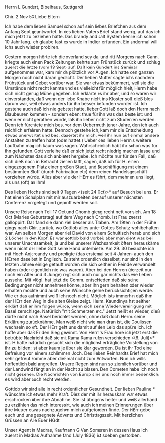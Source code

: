 Herrn L Gundert, Bibelhaus, Stuttgardt

 Chir. 2 Nov 53
Liebe Eltern

Ich habe dem lieben Samuel schon auf sein liebes Briefchen aus dem Anfang Sept geantwortet. In des lieben Vaters Brief stand wenig, auf das ich mich jetzt zu beziehen hätte. Das brandy and salt System kenne ich schon 10 Jahr lang. Ich glaube fast es wurde in Indien erfunden. Ein andermal will ichs auch wieder probiren.

Gestern morgen hörte ich die overland sey da, und ritt Morgens nach Cann. kriegte auch einen Pack Zeitungen kehrte zum Frühstück zurück und schlug zuerst die letzte (vom 13 Sept) auf. Daß kein Gundert ins Seminar aufgenommen war, kam mir da plötzlich vor Augen. Ich hatte den ganzen Morgen noch nicht daran gedacht. Der lieben Mutter sagte ichs nachdem Frühstück und Gebet vorüber war. Sie war etwas bekümmert, weil sie die Umstände nicht recht kannte und es vielleicht für möglich hielt, Herm habe sich nicht genug Mühe gegeben. Ich erklärte es ihr aber, und so waren wir einverstanden, daß wenn der liebe Knabe nicht ins Kloster soll, dieß blos darum war, weil etwas anders für ihn besser befunden worden ist. Ich gestehe auch daß ich nie gebetet hatte, lieber Gott laß doch den Herm nach Blaubeuren kommen - sondern eben: thue für ihn was das beste ist: und wenn er nicht gerathen würde, laß ihn lieber nicht zum Studenten werden. Denn ich fürchtete mich bes. vor dem Uebermuth jener Jahre, den ich auch reichlich erfahren hatte. Dennoch gestehe ich, kam mir die Entscheidung etwas unerwartet und bes. dauertet ihr mich, weil ihr nun auf einmal andere Anstalten zu treffen habt (oder hattet.) Ueber des lieben Herm's weitere Laufbahn mag ich kaum was sagen. Wahrscheinlich habt ihr schon was für ihn gefunden. Gott verleihe daß er sich jetzt recht niedrig machen lasse und zum Nächsten das sich anbietet hergebe. Ich möchte nur für den Fall, daß sich dieß noch in Betracht ziehen läßt, sagen, daß ich für H. einen eingezogenern Platz einer großen Stadt, und Beschäftigung mit einem bestimmten Stoff (durch Fabrication etc) dem reinen Handelsgeschäft vorziehen würde. Alles aber wie der HErr es führt, dem mehr an uns liegt, als uns (oft) an Ihm!

Des lieben Hochs sind seit 9 Tagen <(seit 24 Oct)>* auf Besuch bei uns. Er hat einen Schulplan mit mir auszuarbeiten der auf unserer nächsten Conferenz vorgelegt und geprüft werden soll.

Unsere Reise nach Tell 17 Oct und Chomb gieng recht nett vor sich. Am 18 Oct (Maries Geburtstag) auf dem Weg nach Chomb. ist Frau zuerst galloppirt. Das fand sie dann viel besser als Traben. Am 19ten in der Frühe gings nach Chir. zurück, wo Gottlob alles unter Gottes Schutz wohlbehalten war. Am selben Morgen aber fiel David von einem Schultisch herab und sich 2 Löcher in den Kopf. Es war gottlob bald vorbei: aber man sieht was bei unserer Unachtsamkeit, ja und bei unserer Wachsamkeit öfters herauskäme wenn nicht der liebe Gott seine Hand unterhielte. Am 29. 30 besuchte ich mit Hoch Anjercandy und predigte (das erstemal seit 4 Jahren) auch den HErren daselbst in Englisch. Es steht ordentlich daselbst, nur sind in den letzten Jahren einige getauft worden die sich seither in Feinde verwandelt haben (oder eigentlich nie was waren). Aber bei den Herren (derzeit nur noch ein Alter und 3 Junge) regt sich auch nur gar nichts das wie Leben aussehe. 
Mit Mögl. hat jetzt die Comm. entschieden daß sie seine Bedingungen nicht annehmen könne, aber ihn gern behalten oder wieder erhalten möchte und auch seine Wünsche gerne berücksichtigen werde. Wie er das aufnimmt weiß ich noch nicht. Möglich ists immerhin daß ihm der HErr den Weg in die alten Gleise zeigt. Herm. Kaundinya hat seither erklärt daß er ihm folgen würde, wenn sich seine Wiedervereinigung mit Basel zerschlage. Natürlich "mit Schmerzen etc." Jetzt heißt es wieder, dieß dürfe nicht nach Basel berichtet werden, ohne daß doch Herm. seine Erklärung zurücknähme. Man weiß nicht wie man dran ist, die Coulissen wechseln so oft. Der HErr geht uns damit auf den Leib das spüre ich. Ich hoffe aber daß Er den Sieg gewinnt. Von Herm's Frau höre ich jetzt erst die betrübte Nachricht daß sie mit Rama Rama rufen verschieden <(6. Juli)>* ist. H hatte natürlich gesucht sich die möglichst erträgliche Vorstellung von ihr zu bilden: ist aber kaum je über sie klar geworden. Da ist ihr Tod eine Befreiung von einem schlimmen Joch. 
Des lieben Reinhardts Brief hat mich sehr gefreut komme aber dießmal nicht zum Antworten. Nun ich wills hoffentlich bald angreifen. Unsere Regen sind nun so ziemlich vorüber und der Landwind fängt an in der Nacht zu blasen. Den Cometen habe ich noch nicht gesehen. Die Nachrichten von Europ sind uns noch immer bedenklich: es wird aber auch recht werden.

Gottlob wir sind alle in recht ordentlicher Gesundheit. Der lieben Pauline <Hoch>* wünschte ich etwas mehr Kraft. Diez der mit ihr herauskam war etwas erschrocken über ihre Abnahme. Sie ist übrigens heiter und weiß allerhand zu erzählen das mich interessirt, wie auch ich meinen Erinnerungen über ihre Mutter etwas nachzugehen mich aufgefordert finde. Der HErr gebe euch und uns gesegnete Advents und Christtagszeit.
 Mit herzlichen Grüssen an Alle
 Euer HGdt

Unser Agent in Madras, Kaufmann G Van Someren in dessen Haus ich zuerst in Madras Aufnahme fand (July 1836) ist soeben gestorben.

